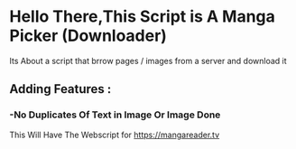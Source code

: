 # Hello There,This Script is A Manga Picker (Downloader)
Its About a script that brrow pages / images from a server and download it 
## Adding Features :
### -No Duplicates Of Text  in Image Or Image Done <br/>
This Will Have The Webscript for https://mangareader.tv

  
